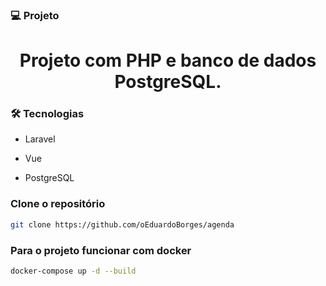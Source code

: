 ### 💻 **Projeto**

<h1 align="center"> Projeto com PHP e banco de dados PostgreSQL.</h1>

### 🛠️ **Tecnologias**


- Laravel

- Vue

- PostgreSQL



###  Clone o repositório

```bash
git clone https://github.com/oEduardoBorges/agenda
```

###  Para o projeto funcionar com docker

```bash
docker-compose up -d --build
```
